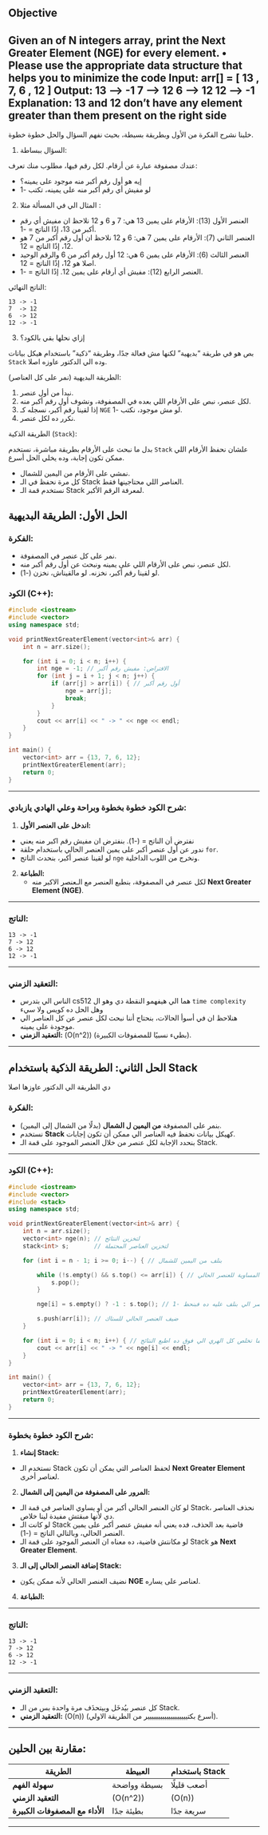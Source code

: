 ## Objective
Given an of N integers array, print the Next Greater Element (NGE) for every element.
• Please use the appropriate data structure that helps you to minimize the code
Input: arr[] = [ 13 , 7, 6 , 12 ]
Output: 
    13 –> -1
    7 –> 12
    6 –> 12
    12 –> -1
Explanation: 
    13 and 12 don’t have any element greater than them
    present on the right side
---
 خلينا نشرح الفكرة من الأول وبطريقة بسيطة، بحيث نفهم السؤال والحل خطوة خطوة.

1. السؤال ببساطة:

عندك مصفوفة عبارة عن أرقام. لكل رقم فيها، مطلوب منك تعرف:
- إيه هو أول رقم أكبر منه موجود على يمينه؟
- لو مفيش أي رقم أكبر منه على يمينه، تكتب -1

2. المثال الي في المسألة مثلا :
 - العنصر الأول (13):
الأرقام على يمين 13 هي: 7 و 6 و 12 نلاحظ ان مفيش أي رقم أكبر من 13، إذًا الناتج = -1.
 - العنصر الثاني (7):
الأرقام على يمين 7 هي: 6 و 12 نلاحظ ان أول رقم أكبر من 7 هو 12، إذًا الناتج = 12.
 - العنصر الثالث (6): 
الأرقام على يمين 6 هي: 12 أول رقم أكبر من 6 والرقم الوحيد اصلا هو 12، إذًا الناتج = 12.
 - العنصر الرابع (12): مفيش أي أرقام على يمين 12. إذًا الناتج = -1.

الناتج النهائي:

```
13 -> -1
7  -> 12
6  -> 12
12 -> -1
```
3. إزاي نحلها بقي بالكود؟

بص هو في طريقة “بديهية” لكنها مش فعالة جدًا، وطريقة “ذكية” باستخدام هيكل بيانات `Stack` وده الي الدكتور عاوزه اصلا.

الطريقة البديهية (نمر على كل العناصر):

 1. نبدأ من أول عنصر.
 2. لكل عنصر، نبص على الأرقام اللي بعده في المصفوفة، ونشوف أول رقم أكبر منه.
 3. إذا لقينا رقم أكبر، نسجله كـ `NGE` لو مش موجود، نكتب -1.
 4. نكرر ده لكل عنصر.

الطريقة الذكية (`Stack`):

بدل ما نبحث على الأرقام بطريقة مباشرة، نستخدم `Stack` علشان نحفظ الأرقام اللي ممكن تكون إجابة، وده يخلي الحل أسرع.
 - نمشي على الأرقام من اليمين للشمال.
 - كل مرة نحفظ في الـ Stack العناصر اللي محتاجينها فقط.
 - نستخدم قمة الـ Stack لمعرفة الرقم الأكبر.




## **الحل الأول: الطريقة البديهية**

### الفكرة:
- نمر على كل عنصر في المصفوفة.
- لكل عنصر، نبص على الأرقام اللي على يمينه ونبحث عن أول رقم أكبر منه.
- لو لقينا رقم أكبر، نخزنه. لو مالقيناش، نخزن \(-1\).

### الكود (C++):
```cpp
#include <iostream>
#include <vector>
using namespace std;

void printNextGreaterElement(vector<int>& arr) {
    int n = arr.size();

    for (int i = 0; i < n; i++) {
        int nge = -1; // الافتراض: مفيش رقم أكبر
        for (int j = i + 1; j < n; j++) {
            if (arr[j] > arr[i]) { // أول رقم أكبر
                nge = arr[j];
                break;
            }
        }
        cout << arr[i] << " -> " << nge << endl;
    }
}

int main() {
    vector<int> arr = {13, 7, 6, 12};
    printNextGreaterElement(arr);
    return 0;
}
```

---

### شرح الكود خطوة بخطوة وبراحة وعلي الهادي يازبادي:
1. **اندخل على العنصر الأول:**
 - نفترض أن الناتج = \(-1\). بنفترض ان مفيش رقم اكبر منه يعني
 - ندور عن أول عنصر أكبر على يمين العنصر الحالي باستخدام حلقة `for`.
 - لو لقينا عنصر أكبر، بنحدث الناتج `nge` ونخرج من اللوب الداخلية.

2. **الطباعة:**
   - لكل عنصر في المصفوفة، بنطبع العنصر مع الـعنصر الاكبر منه **Next Greater Element (NGE)**.

---

### الناتج:
```
13 -> -1
7 -> 12
6 -> 12
12 -> -1
```

---

### التعقيد الزمني:
- الناس الي بتدرس cs512 هما الي هيفهمو النقطة دي وهو ال `time complexity` وهل الحل ده كويس ولا سيء
- هنلاحظ ان في أسوأ الحالات، بنحتاج أننا نبحث لكل عنصر عن كل العناصر الي موجودة على يمينه.   
- **التعقيد الزمني:** \(O(n^2)\) (بطيء نسبيًا للمصفوفات الكبيرة).

---

## **الحل الثاني: الطريقة الذكية باستخدام Stack**
دي الطريقة الي الدكتور عاوزها اصلا
### الفكرة:
- بنمر على المصفوفة **من اليمين ل الشمال** (بدلًا من الشمال إلى اليمين).  
- نستخدم **Stack** كهيكل بيانات نحفظ فيه العناصر الي ممكن أن تكون إجابات.  
- بنحدد الإجابة لكل عنصر من خلال العنصر الموجود على قمة الـ Stack.

---

### الكود (C++):
```cpp
#include <iostream>
#include <vector>
#include <stack>
using namespace std;

void printNextGreaterElement(vector<int>& arr) {
    int n = arr.size();
    vector<int> nge(n); // لتخزين النتائج
    stack<int> s;       // لتخزين العناصر المحتملة

    for (int i = n - 1; i >= 0; i--) { // بنلف من اليمين للشمال

        while (!s.empty() && s.top() <= arr[i]) { // حذف كل العناصر الاصغر او المساوية للعنصر الحالي
            s.pop();
        }

        nge[i] = s.empty() ? -1 : s.top(); // لو الستاك فاضية ده معناه مفيش عنصر اكبر من العنصر الي بنلف عليه ده فبنحط -1

        s.push(arr[i]); // ضيف العنصر الحالي للستاك
    }

    for (int i = 0; i < n; i++) { // بعد ما تخلص كل الهري الي فوق ده اطبع النتائج
        cout << arr[i] << " -> " << nge[i] << endl;
    }
}

int main() {
    vector<int> arr = {13, 7, 6, 12};
    printNextGreaterElement(arr);
    return 0;
}
```

---

### شرح الكود خطوة بخطوة:
1. **إنشاء Stack:**
 - نستخدم الـ Stack لحفظ العناصر التي يمكن أن تكون **Next Greater Element** لعناصر أخرى.

2. **المرور على المصفوفة من اليمين إلى الشمال:**
 - لو كان العنصر الحالي أكبر من أو يساوي العناصر في قمة الـ Stack، نحذف العناصر دي لأنها مبقتش مفيدة لينا خلاص.
 - لو كانت الـ Stack فاضية بعد الحذف، فده يعني أنه مفيش عنصر أكبر على يمين العنصر الحالي، وبالتالي الناتج = \(-1\).
 - لو مكانتش فاضية، ده معناه ان العنصر الموجود على قمة الـ Stack هو **Next Greater Element**.

3. **إضافة العنصر الحالي إلى الـ Stack:**
 - نضيف العنصر الحالي لأنه ممكن يكون **NGE** لعناصر على يساره.

4. **الطباعة:**
---

### الناتج:
```
13 -> -1
7 -> 12
6 -> 12
12 -> -1
```

---

### التعقيد الزمني:
- كل عنصر بيُدخَل وبيتحذَف مرة واحدة بس من الـ Stack.
- **التعقيد الزمني:** \(O(n)\) (أسرع بكتييييييييييييييييييير من الطريقة الاولي).

---

## **مقارنة بين الحلين:**

| الطريقة                 | العبيطة  | باستخدام Stack |
|-------------------------|------------------------|----------------|
| **سهولة الفهم**         | بسيطة وواضحة         | أصعب قليلًا   |
| **التعقيد الزمني**      | \(O(n^2)\)            | \(O(n)\)      |
| **الأداء مع المصفوفات الكبيرة** | بطيئة جدًا            | سريعة جدًا    |

---
